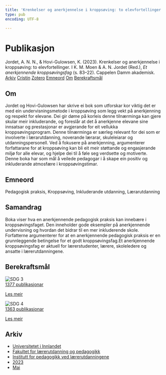```yaml
---
title: 'Krenkelser og anerkjennelse i kroppsøving: to elevfortellinger'
type: pub
encoding: UTF-8

---
```

<h1>Publikasjon</h1>
<article id="csl-bib-container-W67DSJD5" class="csl-bib-container">
  <div class="csl-bib-body"> <div class="csl-entry">Jordet, A. N. N., &#38; Hovi-Gulowsen, K. (2023). Krenkelser og anerkjennelse i kroppsøving: to elevfortellinger. I K. M. Moen &#38; A. N. Jordet (Red.), <i>Et anerkjennende kroppsøvingsfag</i> (s. 83–22). Cappelen Damm akademisk.</div> </div>
  <div class="csl-bib-buttons">
    <a href="#taxonomy-article-W67DSJD5" alt="archive" class="csl-bib-button">Arkiv</a>
    <a href="https://app.cristin.no/results/show.jsf?id=2144904" alt="Cristin" class="csl-bib-button">Cristin</a>
    <a href="http://zotero.org/groups/5881554/items/W67DSJD5" alt="Zotero" class="csl-bib-button">Zotero</a>
    <a href="#keywords-article-W67DSJD5" alt="keywords" class="csl-bib-button">Emneord</a>
    <a href="#about-article-W67DSJD5" alt="about_pub" class="csl-bib-button">Om</a>
    <a href="#sdg-article-W67DSJD5" alt="sdg" class="csl-bib-button">Berekraftsmål</a>
  </div>
  <div id="csl-bib-meta-container-W67DSJD5"></div>
</article>
<div id="csl-bib-meta-W67DSJD5" class="csl-bib-meta">
  <article id="about-article-W67DSJD5" class="about_pub-article">
    <h1>Om</h1>
    Jordet og Hovi-Gulowsen har skrive ei bok som utforskar kor viktig det er med ein undervisningsmetode i kroppsøving som legg vekt på anerkjenning og respekt for elevane. Dei gir døme på korleis denne tilnærminga kan gjere skular meir inkluderande, og foreslår at det å anerkjenne elevane sine innsatsar og prestasjonar er avgjerande for eit vellukka kroppsøvingsprogram. Denne tilnærminga er særleg relevant for dei som er involverte i lærarutdanning, noverande lærarar, skuleleiarar og utdanningspersonell. Ved å fokusere på anerkjenning, argumenterer forfattarane for at kroppsøving kan bli eit meir støttande og engasjerande miljø for alle elevar, og hjelpe dei til å føle seg verdsette og motiverte. Denne boka har som mål å veilede pedagogar i å skape ein positiv og inkluderande atmosfære i kroppsøvingstimar.
  </article>
  <article id="keywords-article-W67DSJD5" class="keywords-article">
    <h1>Emneord</h1>
    Pedagogisk praksis, Kroppsøving, Inkluderande utdanning, Lærarutdanning
  </article>
  <article id="abstract-article-W67DSJD5" class="abstract-article">
    <h1>Samandrag</h1>
    Boka viser hva en anerkjennende pedagogisk praksis kan innebære i kroppsøvingsfaget. Den inneholder gode eksempler på anerkjennende undervisning og hvordan det bidrar til en mer inkluderende skole. Forfatterne argumenterer for at en anerkjennende pedagogisk praksis er en grunnleggende betingelse for et godt kroppsøvingsfag.Et anerkjennende kroppsøvingsfag er aktuell for lærerstudenter, lærere, skoleledere og ansatte i lærerutdanningene.
  </article>
  <article id="sdg-article-W67DSJD5" class="sdg-article">
    <h1>Berekraftsmål</h1>
    <div class="sdg-container"><div id="sdg3" class="sdg">
        <img src="{{< params subfolder >}}images/sdg/sdg03_nn.png" class="image" alt="SDG 3">
        <div class="sdg-overlay">
          <a href="{{< params subfolder >}}nn/archive/?sdg=3#archive" class="sdg-publication-count"><span>1377</span> publikasjonar</a>
          <p><a href="https://fn.no/om-fn/fns-baerekraftsmaal/god-helse-og-livskvalitet?lang=nno-NO" class="sdg-read-more">Les meir</a></p>
        </div>
      </div> <div id="sdg4" class="sdg">
        <img src="{{< params subfolder >}}images/sdg/sdg04_nn.png" class="image" alt="SDG 4">
        <div class="sdg-overlay">
          <a href="{{< params subfolder >}}nn/archive/?sdg=4#archive" class="sdg-publication-count"><span>1363</span> publikasjonar</a>
          <p><a href="https://fn.no/om-fn/fns-baerekraftsmaal/god-utdanning?lang=nno-NO" class="sdg-read-more">Les meir</a></p>
        </div>
      </div></div>
  </article>
  <article id="taxonomy-article-W67DSJD5" class="taxonomy-article">
    <h1>Arkiv</h1>
    <ul>
      <li><a href="{{< params subfolder >}}nn/archive/?key=3DCRN523">Universitetet i Innlandet</a></li>
      <li><a href="{{< params subfolder >}}nn/archive/?key=WYNZA47F">Fakultet for lærerutdanning og pedagogikk</a></li>
      <li><a href="{{< params subfolder >}}nn/archive/?key=BKPR6TE7">Institutt for pedagogikk ved lærerutdanningene</a></li>
      <li><a href="{{< params subfolder >}}nn/archive/?key=TKXB7BTS">2023</a></li>
      <li><a href="{{< params subfolder >}}nn/archive/?key=NCV4RS7L">Mai</a></li>
    </ul>
  </article>
</div>
